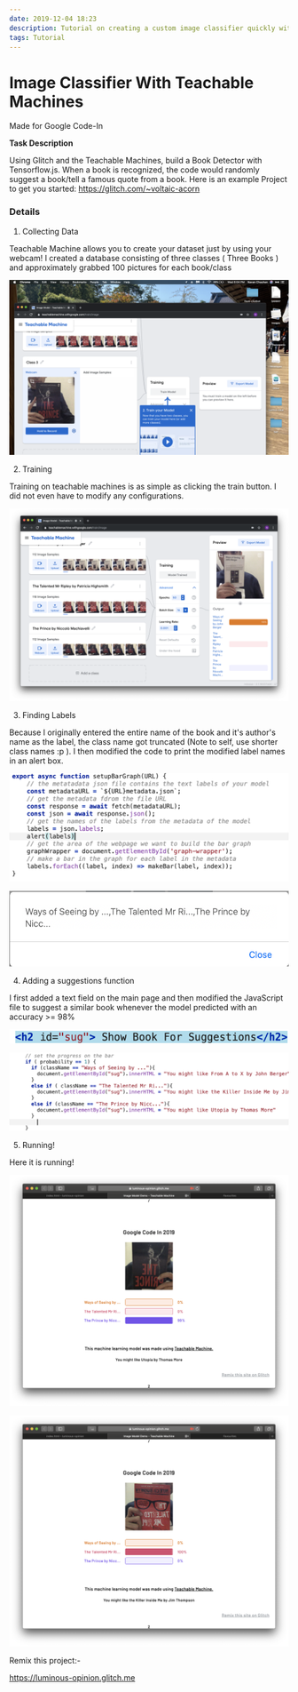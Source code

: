 ```yaml
---
date: 2019-12-04 18:23
description: Tutorial on creating a custom image classifier quickly with Google Teachable Machines
tags: Tutorial
---
```


# Image Classifier With Teachable Machines

Made for Google Code-In

**Task Description**

Using Glitch and the Teachable Machines, build a Book Detector with Tensorflow.js. When a book is recognized, the code would randomly suggest a book/tell a famous quote from a book. Here is an example Project to get you started: https://glitch.com/~voltaic-acorn

### Details

1) Collecting Data

Teachable Machine allows you to create your dataset just by using your webcam! I created a database consisting of three classes ( Three Books ) and approximately grabbed 100 pictures for each book/class

![](/assets/gciTales/01-teachableMachines/01-collect.png)

2) Training

Training on teachable machines is as simple as clicking the train button. I did not even have to modify any configurations. 

![](/assets/gciTales/01-teachableMachines/02-train.png)

3) Finding Labels

Because I originally entered the entire name of the book and it's author's name as the label, the class name got truncated (Note to self, use shorter class names :p ). I then modified the code to print the modified label names in an alert box. 

![](/assets/gciTales/01-teachableMachines/03-label.png)

![](/assets/gciTales/01-teachableMachines/04-alert.png)

4) Adding a suggestions function

I first added a text field on the main page and then modified the JavaScript file to suggest a similar book whenever the model predicted with an accuracy >= 98% 

![](/assets/gciTales/01-teachableMachines/05-html.png)

![](/assets/gciTales/01-teachableMachines/06-js.png)

5) Running!

Here it is running!

![](/assets/gciTales/01-teachableMachines/07-eg.png)

![](/assets/gciTales/01-teachableMachines/08-eg.png)


Remix this project:-

https://luminous-opinion.glitch.me
